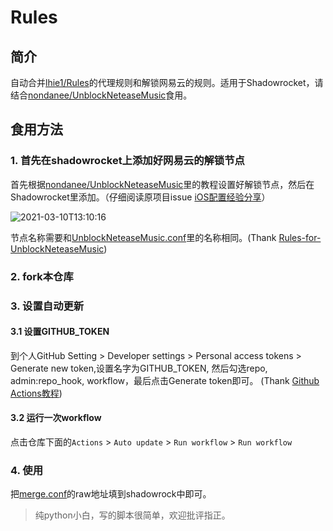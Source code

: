 # Rules

## 简介

自动合并[lhie1/Rules](https://github.com/lhie1/Rules)的代理规则和解锁网易云的规则。适用于Shadowrocket，请结合[nondanee/UnblockNeteaseMusic](https://github.com/nondanee/UnblockNeteaseMusic)食用。

## 食用方法

### 1. 首先在shadowrocket上添加好网易云的解锁节点

首先根据[nondanee/UnblockNeteaseMusic](https://github.com/nondanee/UnblockNeteaseMusic)里的教程设置好解锁节点，然后在Shadowrocket里添加。（仔细阅读原项目issue [iOS配置经验分享](https://github.com/nondanee/UnblockNeteaseMusic/issues/368)）

![2021-03-10T13:10:16](https://cdn.jsdelivr.net/gh/xiangsanliu/images@master/uPic/2021-03-10T13:10:16.jpeg)

节点名称需要和[UnblockNeteaseMusic.conf](UnblockNeteaseMusic.conf)里的名称相同。(Thank [Rules-for-UnblockNeteaseMusic](https://github.com/DesperadoJ/Rules-for-UnblockNeteaseMusic))

### 2. fork本仓库

### 3. 设置自动更新

#### 3.1 设置GITHUB_TOKEN
到个人GitHub Setting > Developer settings > Personal access tokens > Generate new token,设置名字为GITHUB_TOKEN, 然后勾选repo, admin:repo_hook, workflow，最后点击Generate token即可。 (Thank [Github Actions教程](https://cloud.tencent.com/developer/article/1643440))

#### 3.2 运行一次workflow

点击仓库下面的`Actions` > `Auto update` > `Run workflow` > `Run workflow`

### 4. 使用

把[merge.conf](merge.conf)的raw地址填到shadowrock中即可。

> 纯python小白，写的脚本很简单，欢迎批评指正。

